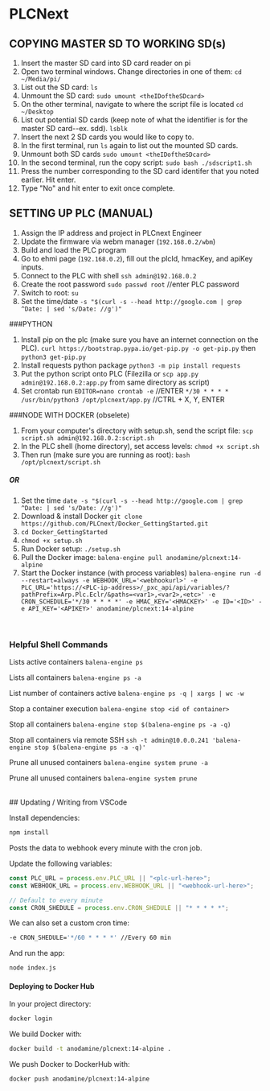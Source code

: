 # PLCNext

## COPYING MASTER SD TO WORKING SD(s)
1. Insert the master SD card into SD card reader on pi
1. Open two terminal windows. Change directories in one of them:
`cd ~/Media/pi/`
1. List out the SD card: `ls`
1. Unmount the SD card: 
`sudo umount <theIDoftheSDcard>`
1. On the other terminal, navigate to where the script file is located
`cd ~/Desktop`
1. List out potential SD cards (keep note of what the identifier is for the master SD card--ex. sdd).
`lsblk`
1. Insert the next 2 SD cards you would like to copy to.
1. In the first terminal, run `ls` again to list out the mounted SD cards.
1. Unmount both SD cards
`sudo umount <theIDoftheSDcard>`
1. In the second terminal, run the copy script:
`sudo bash ./sdscript1.sh`
1. Press the number corresponding to the SD card identifer that you noted earlier. Hit enter.
1. Type "No" and hit enter to exit once complete.


## SETTING UP PLC (MANUAL)

1. Assign the IP address and project in PLCnext Engineer
1. Update the firmware via webm manager (`192.168.0.2/wbm`)
1. Build and load the PLC program
1. Go to ehmi page (`192.168.0.2`), fill out the plcId, hmacKey, and apiKey inputs.
1. Connect to the PLC with shell `ssh admin@192.168.0.2`
1. Create the root password `sudo passwd root` //enter PLC password
1. Switch to root: `su`
1. Set the time/date `-s "$(curl -s --head http://google.com | grep ^Date: | sed 's/Date: //g')"`

###PYTHON

1. Install pip on the plc (make sure you have an internet connection on the PLC).
   `curl https://bootstrap.pypa.io/get-pip.py -o get-pip.py` then
   `python3 get-pip.py`
1. Install requests python package
   `python3 -m pip install requests`
1. Put the python script onto PLC (Filezilla or `scp app.py admin@192.168.0.2:app.py` from same directory as script)
1. Set crontab run
   `EDITOR=nano crontab -e` //ENTER
   `*/30 * * * * /usr/bin/python3 /opt/plcnext/app.py` //CTRL + X, Y, ENTER

###NODE WITH DOCKER (obselete)

1. From your computer's directory with setup.sh, send the script file: `scp script.sh admin@192.168.0.2:script.sh`
1. In the PLC shell (home directory), set access levels: `chmod +x script.sh`
1. Then run (make sure you are running as root): `bash /opt/plcnext/script.sh`

##### OR

1. Set the time `date -s "$(curl -s --head http://google.com | grep ^Date: | sed 's/Date: //g')"`
1. Download & install Docker `git clone https://github.com/PLCnext/Docker_GettingStarted.git`
1. `cd Docker_GettingStarted`
1. `chmod +x setup.sh`
1. Run Docker setup: `./setup.sh`
1. Pull the Docker image: `balena-engine pull anodamine/plcnext:14-alpine`
1. Start the Docker instance (with process variables) `balena-engine run -d --restart=always -e WEBHOOK_URL='<webhookurl>' -e PLC_URL='https://<PLC-ip-address>/_pxc_api/api/variables/?pathPrefix=Arp.Plc.Eclr/&paths=<var1>,<var2>,<etc>' -e CRON_SCHEDULE='*/30 * * * *' -e HMAC_KEY='<HMACKEY>' -e ID='<ID>' -e API_KEY='<APIKEY>' anodamine/plcnext:14-alpine`

<br/> 
 
### Helpful Shell Commands

Lists active containers
`balena-engine ps`

Lists all containers
`balena-engine ps -a`

List number of containers active
`balena-engine ps -q | xargs | wc -w`

Stop a container execution
`balena-engine stop <id of container>`

Stop all containers
`balena-engine stop $(balena-engine ps -a -q)`

Stop all containers via remote SSH
`ssh -t admin@10.0.0.241 'balena-engine stop $(balena-engine ps -a -q)'`

Prune all unused containers
`balena-engine system prune -a`

Prune all unused containers
`balena-engine system prune`

<br/>
## Updating / Writing from VSCode

Install dependencies:

```bash
npm install
```

Posts the data to webhook every minute with the cron job.

Update the following variables:

```js
const PLC_URL = process.env.PLC_URL || "<plc-url-here>";
const WEBHOOK_URL = process.env.WEBHOOK_URL || "<webhook-url-here>";

// Default to every minute
const CRON_SHEDULE = process.env.CRON_SHEDULE || "* * * * *";
```

We can also set a custom cron time:

```bash
-e CRON_SHEDULE='*/60 * * * *' //Every 60 min
```

And run the app:

```bash
node index.js
```

#### Deploying to Docker Hub

In your project directory:

```bash
docker login
```

We build Docker with:

```bash
docker build -t anodamine/plcnext:14-alpine .
```

We push Docker to DockerHub with:

```bash
docker push anodamine/plcnext:14-alpine
```
